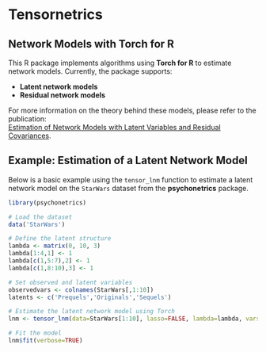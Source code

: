 # Tensornetrics
## Network Models with Torch for R

This R package implements algorithms using **Torch for R** to estimate network models. Currently, the package supports:

- **Latent network models**
- **Residual network models**

For more information on the theory behind these models, please refer to the publication:  
[Estimation of Network Models with Latent Variables and Residual Covariances](https://doi.org/10.1007/s11336-017-9557-x).

## Example: Estimation of a Latent Network Model

Below is a basic example using the `tensor_lnm` function to estimate a latent network model on the `StarWars` dataset from the **psychonetrics** package.

```r
library(psychonetrics)

# Load the dataset
data('StarWars')

# Define the latent structure
lambda <- matrix(0, 10, 3)
lambda[1:4,1] <- 1
lambda[c(1,5:7),2] <- 1
lambda[c(1,8:10),3] <- 1

# Set observed and latent variables
observedvars <- colnames(StarWars[,1:10])
latents <- c('Prequels','Originals','Sequels')

# Estimate the latent network model using Torch
lnm <- tensor_lnm(data=StarWars[1:10], lasso=FALSE, lambda=lambda, vars=observedvars, latents=latents, device=torch_device('cpu'))

# Fit the model
lnm$fit(verbose=TRUE)

